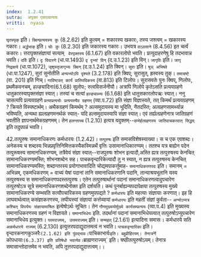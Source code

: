 ```yaml
---
index:  1.2.41
sutra:  अपृक्त एकाल्प्रत्ययः
vritti:  nyasa
---
```


`घृतस्पृक्` इति। `क्विन्प्रत्ययस्य कुः` (8.2.62) इति कुत्वम् = शकारस्य खकारः, तस्य जश्त्वम् = खकारस्य गकारः। `अर्द्धभाक्` इति। `चोः कुः` (8.2.30) इति जकारस्य गकारः। उभयत्र `वाऽवसाने` (8.4.56) इत चर्त्वं ककारः। त्तरापृक्तसंज्ञायां सत्याम् ` वेरपृक्तस्य` (6.1.67) इति वकारलोपो भवति। प्रत्युदाहरणेषु हि तदभावान्न भवति।
`दर्विः` इति। `दृ विदारणे` (धा.पा.1493) `वृ दृभ्यां विन्` (द.उ.1.23) इति विन्। `जागृविः` इति। `जागृ निद्राक्षये` (धा.पा.1072), `जृशृस्तृजागृभ्यः क्विन्` (द.उ.1.24) इति क्विन्। `सुराः` इति। `षूञ् अभिषवे` (धा.पा.1247), सुरां सुनोतीति `अन्यभ्योऽपि दृश्यते` (3.2.178) इति क्विप्; सुरासुत्, ह्रस्वस्य तुक्। `तमाचष्टे
` (वा. 201) इति णिच्। `णाविष्टवत् कार्यं प्रातिपदिकस्य` (वा.813) इति टिलोपः। सुरासवतेः पुनः क्विप्, णिलोपः, प्रथमैकवनचम्, हल्ङ्यादिना(6.1.68) सुलोपः; रुत्वविसर्जनीयौ। अत्रापि णिलोपे कृतेऽसति प्रत्ययग्रहणे धातुकारस्यापृक्तसंज्ञा स्यात्। तस्यां च सत्यां `हल्ङ्याब्भ्यः` (6.1.68) इति धातुसकारलोपऋः स्यात्। ननु चासत्यपि प्रत्ययग्रहणे `प्रत्याप्रत्ययोः प्रत्ययस्यैव ग्रहणम्` (व्या.प.72) इति संज्ञा विज्ञास्यते, तत् किमर्थं प्रत्ययग्रहणम् ? क्रियते विस्पष्टार्थम्।
अथैकग्रहणं किमर्थम् ? अल्समुदायस्य मा भूदिति, नैतदस्ति; अल्ग्रहणसामर्थ्यान्न भविष्यति, अन्यथा ह्यल्ग्रहणमनर्थकं स्यात्- यदि हल्समुदायस्यापि संज्ञा स्यात्। एवं तर्ह्यल्ग्रहणेनात्र जातिग्रहणं भवतीति ज्ञापनार्थमेकग्रहणमम्। तेन `हलन्ताच्च` (1.2.10) इत्यत्र यदुक्तम्--`दम्भेर्हल्ग्रहणस्य जातिवाचकत्वात् सिद्धम्` इति तदुपपन्नं भवति।

42.तत्पुरुषः समानाधिकरणः कर्मधारयः (1.2.42)।
`तत्पुरुषः` इति समासविशेषस्याख्या। स च एक एवशब्दः। अनेकस्य च
शब्दस्य भिन्नप्रवृत्तिनिमित्तकस्यैकस्मिन्नर्थे वृत्तिः उसामानाधिकारण्यम्। ततश्च यत्र बाह्येन पदेन तत्पुरूषस्य सामानधिकरण्यम्, तत्रैवेयं संज्ञा स्यात्--राजपुरुषः शोभन इत्यादौ,अस्ति ह्यत्र तत्पुरुषस्य केनचित् सामानाधिकरण्यमस्ति; शोभनशब्देन सह। पाचकवृन्दारिकेत्यादौ तु न स्यात्, न ह्यत्र तत्पुरुषस्य केनचित् सामानाधिकरण्यमस्ति; शब्दान्तरस्य प्रयोगाभावादिति चोद्यमपाकर्त्तुमाह- `समानाधिकरणपदः` इति। समानम् = अभिन्नम्, एकमधिकरणम् = वाच्यं येषां पदानां तानि समानाधिकरणानि पदानि, तान्याश्रयभूतानि यस्य तत्पुरुषस्य स समानाधिकरणपदस्तत्पुरुषः। एतेन तत्पुरुषार्थानां पदानां समानाधिकरणत्वादुपचारेण तत्पुरुषोऽत्र सूत्रे समानाधिकरणशब्देनोक्त इति दर्शयति। कथं पुनर्बाह्यन्यपदापेक्षया तत्पुरुषस्य मुख्ये सामानाधिकरण्ये सम्भवति सत्यौपचारिकस्य ग्रहणमुपपद्यते ? `कर्मधारयः` इति महत्याः संज्ञायाः करणात्। इह हि लाघवार्थत्वात् कसंज्ञाकरणस्य, लघीयस्यां संज्ञायां कर्त्तव्यायां `कर्मधारयः` इति महतीं संज्ञां कुर्वता-- `अन्योऽप्यत्र कश्चित् विपर्ययः संज्ञायामाश्रितः` इत्येषोऽर्थः सूचितः। तेन `गौणमुख्ययोर्मुख्ये कार्यसम्प्रत्ययः` (व्या.प.4) इति मुख्यस्य समानाधिकरणस्य ग्रहणं न विज्ञायते।
`समानाभिधेयः` इति. तदर्थानां पदानां समानाभिधेयत्वात् तत्पुरुषोऽप्युपचारेण समानाभिधेय इत्युक्तः। `परमराज्यम्, उत्तमराज्यम्` इति। `सन्महत्` (2.1.61) इत्यादिना समासः। कर्मधारये सति `अकर्मधारये राज्यम्` (6.2.130) इत्युत्तरपदाद्युदात्तमत्वं न भवति। `पाचकवृन्दारिका` इति। वृन्दारकनागकुञ्जरैः` (2.1.62) इति पुंवद्भावः। `पाचिकाभार्यः` इति। बहुव्रीहिरयम्। तेनात्र `न कोपधायाः` (6.3.37) इति प्रतिषेधो भवत्येव। `ब्राह्मणराज्यम्` इति। षष्ठीतत्पुरुषोऽयम्। तेनात्र समासान्तोदात्तमेव न भवति, अपि तूत्तरपदाद्युदात्तत्वम्।।

